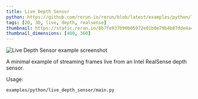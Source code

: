```yaml
---
title: Live Depth Sensor
python: https://github.com/rerun-io/rerun/blob/latest/examples/python/live_depth_sensor/main.py
tags: [2D, 3D, live, depth, realsense]
thumbnail: https://static.rerun.io/8b7fe937b90b05972e01b0e79b4b87dde4a47914_live_depth_sensor_480w.png
thumbnail_dimensions: [480, 360]
---
```


<picture>
  <source media="(max-width: 480px)" srcset="https://static.rerun.io/live_depth_sensor/d3c0392bebe2003d24110a779d6f6748167772d8/480w.png">
  <source media="(max-width: 768px)" srcset="https://static.rerun.io/live_depth_sensor/d3c0392bebe2003d24110a779d6f6748167772d8/768w.png">
  <source media="(max-width: 1024px)" srcset="https://static.rerun.io/live_depth_sensor/d3c0392bebe2003d24110a779d6f6748167772d8/1024w.png">
  <source media="(max-width: 1200px)" srcset="https://static.rerun.io/live_depth_sensor/d3c0392bebe2003d24110a779d6f6748167772d8/1200w.png">
  <img src="https://static.rerun.io/live_depth_sensor/d3c0392bebe2003d24110a779d6f6748167772d8/full.png" alt="Live Depth Sensor example screenshot">
</picture>


A minimal example of streaming frames live from an Intel RealSense depth sensor.

Usage:
```
examples/python/live_depth_sensor/main.py
```
